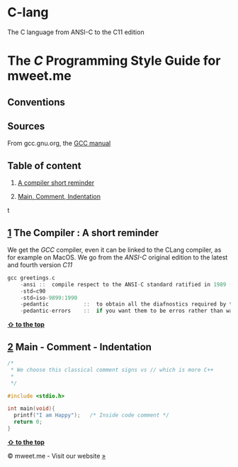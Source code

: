 # C-lang
The C language from ANSI-C to the C11 edition

# The *C* Programming Style Guide for mweet.me 


## Conventions


## Sources

From gcc.gnu.org, the [GCC manual](https://gcc.gnu.org/onlinedocs/)


<a name="table-of-content"></a>
## Table of content

1. [A compiler short reminder](#compiler-short-reminder)

3. [Main, Comment, Indentation](#main-comment-indentation)

t



<a name="1"></a><a name="compiler-short-reminder"></a>
## [1](#compiler-short-reminder) The Compiler : A short reminder



We get the *GCC* compiler, even it can be linked to the CLang compiler, as for example on MacOS. We go from the *ANSI-C* original edition to the latest and fourth version *C11*

```c
gcc greetings.c
    -ansi ::  compile respect to the ANSI-C standard ratified in 1989 (also C89
    -std=c90
    -std=iso-9899:1990
    -pedantic           ::  to obtain all the diafnostics required by the standard,
    -pedantic-errors    ::  if you want them to be erros rather than warnings
```





**[ &#8679; to the top](#table-of-content)**


<a name="2"></a><a name="main-comment-indentation"></a>
## [2](#main-comment-indentation) Main - Comment - Indentation

```c
/*
 * We choose this classical comment signs vs // which is more C++
 *
 */

#include <stdio.h>

int main(void){
  printf("I am Happy");   /* Inside code comment */
  return 0;
}
```

**[ &#8679; to the top](#table-of-content)**



&copy; mweet.me - Visit our website <a href="http://mweet.me" target="_blank">&raquo;</a>
